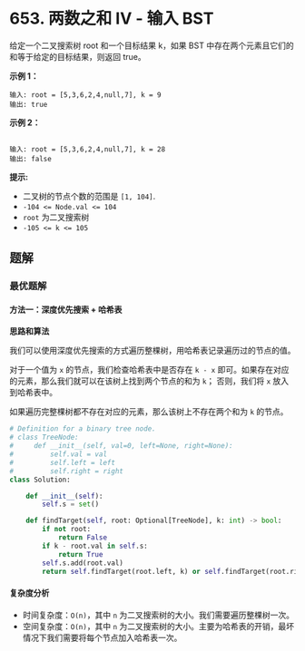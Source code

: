 # 653. 两数之和 IV - 输入 BST
给定一个二叉搜索树 root 和一个目标结果 k，如果 BST 中存在两个元素且它们的和等于给定的目标结果，则返回 true。


**示例 1：**

```
输入: root = [5,3,6,2,4,null,7], k = 9
输出: true
```
**示例 2：**
```

输入: root = [5,3,6,2,4,null,7], k = 28
输出: false
``` 

**提示:**

- 二叉树的节点个数的范围是  `[1, 104]`.
- `-104 <= Node.val <= 104`
- `root` 为二叉搜索树
- `-105 <= k <= 105`

## 题解
### 最优题解
#### 方法一：深度优先搜索 + 哈希表
**思路和算法**


我们可以使用深度优先搜索的方式遍历整棵树，用哈希表记录遍历过的节点的值。

对于一个值为 `x` 的节点，我们检查哈希表中是否存在 `k - x` 即可。如果存在对应的元素，那么我们就可以在该树上找到两个节点的和为 `k`； 否则，我们将 `x` 放入到哈希表中。

如果遍历完整棵树都不存在对应的元素，那么该树上不存在两个和为 `k` 的节点。

```python
# Definition for a binary tree node.
# class TreeNode:
#     def __init__(self, val=0, left=None, right=None):
#         self.val = val
#         self.left = left
#         self.right = right
class Solution:

    def __init__(self):
        self.s = set()

    def findTarget(self, root: Optional[TreeNode], k: int) -> bool:
        if not root:
            return False
        if k - root.val in self.s:
            return True
        self.s.add(root.val)
        return self.findTarget(root.left, k) or self.findTarget(root.right, k)

```
#### 复杂度分析

- 时间复杂度：`O(n)`，其中 `n` 为二叉搜索树的大小。我们需要遍历整棵树一次。
- 空间复杂度：`O(n)`，其中 `n` 为二叉搜索树的大小。主要为哈希表的开销，最坏情况下我们需要将每个节点加入哈希表一次。
